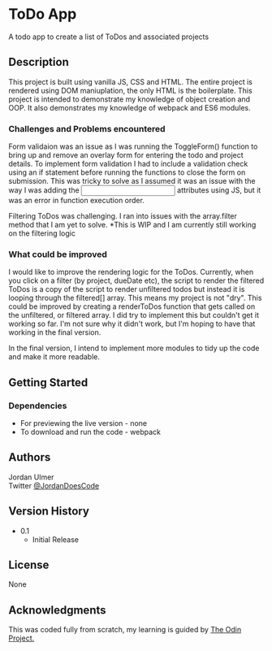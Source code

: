 # ToDo App

A todo app to create a list of ToDos and associated projects

## Description


This project is built using vanilla JS, CSS and HTML. The entire project is rendered using DOM maniuplation, the only HTML is the boilerplate.
This project is intended to demonstrate my knowledge of object creation and OOP. It also demonstrates my knowledge of webpack and ES6 modules.

### Challenges and Problems encountered

Form validaion was an issue as I was running the ToggleForm() function to bring up and remove an overlay form for entering the todo and project details. To implement form validation I had to include a validation check using an if statement before running the functions to close the form on submission. This was tricky to solve as I assumed it was an issue with the way I was adding the <input> attributes using JS, but it was an error in function execution order.

Filtering ToDos was challenging. I ran into issues with the array.filter method that I am yet to solve. *This is WIP and I am currently still working on the filtering logic

### What could be improved

I would like to improve the rendering logic for the ToDos. Currently, when you click on a filter (by project, dueDate etc), the script to render the filtered ToDos is a copy of the script to render unfiltered todos but instead it is looping through the filtered[] array. This means my project is not "dry". This could be improved by creating a renderToDos function that gets called on the unfiltered, or filtered array. I did try to implement this but couldn't get it working so far. I'm not sure why it didn't work, but I'm hoping to have that working in the final version.

In the final version, I intend to implement more modules to tidy up the code and make it more readable.

## Getting Started

### Dependencies

* For previewing the live version - none
* To download and run the code - webpack




## Authors


Jordan Ulmer  
Twitter [@JordanDoesCode](https://twitter.com/JordanDoesCode?s=09)

## Version History

* 0.1
    * Initial Release

## License

None

## Acknowledgments

This was coded fully from scratch, my learning is guided by [The Odin Project.](https://github.com/TheOdinProject) 
